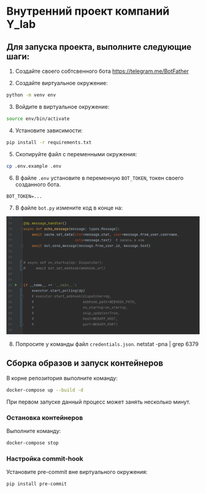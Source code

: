 # Внутренний проект компаний **Y_lab**

## Для запуска проекта, выполните следующие шаги:

1. Создайте своего собтсвенного бота https://telegram.me/BotFather

2. Создайте виртуальное окружение:
```bash
python -m venv env
```

3. Войдите в виртуальное окружение:
```bash
source env/bin/activate
```

4. Установите зависимости:
```bash
pip install -r requirements.txt
```

5. Скопируйте файл с переменными окружения:
```bash
cp .env.example .env
```

6. В файле `.env` установите в переменную `BOT_TOKEN`, токен своего созданного бота.
```
BOT_TOKEN=...
```

7. В файле `bot.py` измените код в конце на:

![Такой](README.assets/start.png)

8. Попросите у команды файл `credentials.json`.
netstat -pna | grep 6379
## Сборка образов и запуск контейнеров

В корне репозитория выполните команду:
```bash
docker-compose up --build -d
```
При первом запуске данный процесс может занять несколько минут.

### Остановка контейнеров
Выполните команду:
```bash
docker-compose stop
```
### Настройка commit-hook
Установите pre-commit вне виртуального окружения:
```bash
pip install pre-commit
```
